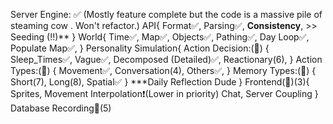 Server Engine: ✅ (Mostly feature complete but the code is a massive pile of steaming cow    . Won't refactor.)
API{
    Format✅,
    Parsing✅,
    **Consistency**, >> Seeding (!!)**
}
World{
    Time✅,
    Map✅,
    Objects✅,
    Pathing✅,
    Day Loop✅,
    Populate Map✅,
}
Personality Simulation{
    Action Decision:(📰) {
        Sleep_Times✅,
        Vague✅,
        Decomposed (Detailed)✅,
        Reactionary(6),
    }
    Action Types:(📰) {
        Movement✅,
        Conversation(4),
        Others✅,
    }
    Memory Types:(📰) {
        Short(7),
        Long(8),
        Spatial✅
    }
    ***Daily Reflection Dude
}
Frontend(🎯)(3){
    Sprites,
    Movement Interpolation❗(Lower in priority)
    Chat,
    Server Coupling 
} 
Database Recording📰(5)